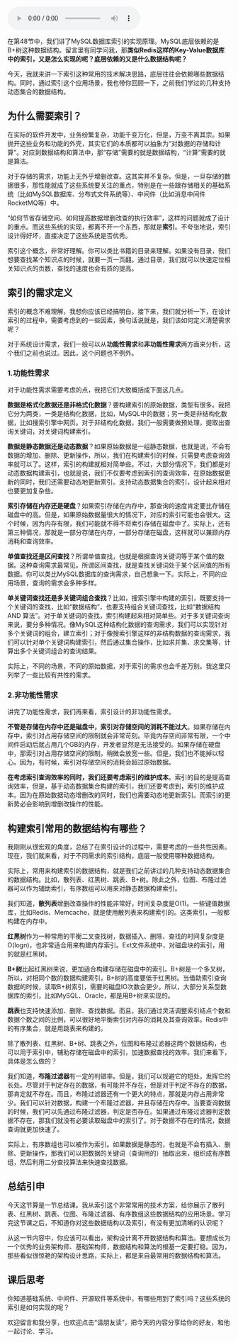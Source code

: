 <audio title="50 _ 索引：如何在海量数据中快速查找某个数据？" src="https://static001.geekbang.org/resource/audio/33/75/33116b8c599966193a8ddcc9706f7275.mp3" controls="controls"></audio> 
<p>在第48节中，我们讲了MySQL数据库索引的实现原理。MySQL底层依赖的是B+树这种数据结构。留言里有同学问我，那<strong><span class="orange">类似Redis这样的Key-Value数据库中的索引，又是怎么实现的呢？底层依赖的又是什么数据结构呢？</span></strong></p><p>今天，我就来讲一下索引这种常用的技术解决思路，底层往往会依赖哪些数据结构。同时，通过索引这个应用场景，我也带你回顾一下，之前我们学过的几种支持动态集合的数据结构。</p><h2>为什么需要索引？</h2><p>在实际的软件开发中，业务纷繁复杂，功能千变万化，但是，万变不离其宗。如果抛开这些业务和功能的外壳，其实它们的本质都可以抽象为“对数据的存储和计算”。对应到数据结构和算法中，那“存储”需要的就是数据结构，“计算”需要的就是算法。</p><p>对于存储的需求，功能上无外乎增删改查。这其实并不复杂。但是，一旦存储的数据很多，那性能就成了这些系统要关注的重点，特别是在一些跟存储相关的基础系统（比如MySQL数据库、分布式文件系统等）、中间件（比如消息中间件RocketMQ等）中。</p><p>“如何节省存储空间、如何提高数据增删改查的执行效率”，这样的问题就成了设计的重点。而这些系统的实现，都离不开一个东西，那就是<strong>索引</strong>。不夸张地说，索引设计得好坏，直接决定了这些系统是否优秀。</p><!-- [[[read_end]]] --><p>索引这个概念，非常好理解。你可以类比书籍的目录来理解。如果没有目录，我们想要查找某个知识点的时候，就要一页一页翻。通过目录，我们就可以快速定位相关知识点的页数，查找的速度也会有质的提高。</p><h2>索引的需求定义</h2><p>索引的概念不难理解，我想你应该已经搞明白。接下来，我们就分析一下，在设计索引的过程中，需要考虑到的一些因素，换句话说就是，我们该如何定义清楚需求呢？</p><p>对于系统设计需求，我们一般可以从<strong>功能性需求</strong>和<strong>非功能性需求</strong>两方面来分析，这个我们之前也说过。因此，这个问题也不例外。</p><h3>1.功能性需求</h3><p>对于功能性需求需要考虑的点，我把它们大致概括成下面这几点。</p><p><strong>数据是格式化数据还是非格式化数据</strong>？要构建索引的原始数据，类型有很多。我把它分为两类，一类是结构化数据，比如，MySQL中的数据；另一类是非结构化数据，比如搜索引擎中网页。对于非结构化数据，我们一般需要做预处理，提取出查询关键词，对关键词构建索引。</p><p><strong>数据是静态数据还是动态数据</strong>？如果原始数据是一组静态数据，也就是说，不会有数据的增加、删除、更新操作，所以，我们在构建索引的时候，只需要考虑查询效率就可以了。这样，索引的构建就相对简单些。不过，大部分情况下，我们都是对动态数据构建索引，也就是说，我们不仅要考虑到索引的查询效率，在原始数据更新的同时，我们还需要动态地更新索引。支持动态数据集合的索引，设计起来相对也要更加复杂些。</p><p><strong>索引存储在内存还是硬盘</strong>？如果索引存储在内存中，那查询的速度肯定要比存储在磁盘中的高。但是，如果原始数据量很大的情况下，对应的索引可能也会很大。这个时候，因为内存有限，我们可能就不得不将索引存储在磁盘中了。实际上，还有第三种情况，那就是一部分存储在内存，一部分存储在磁盘，这样就可以兼顾内存消耗和查询效率。</p><p><strong>单值查找还是区间查找</strong>？所谓单值查找，也就是根据查询关键词等于某个值的数据。这种查询需求最常见。所谓区间查找，就是查找关键词处于某个区间值的所有数据。你可以类比MySQL数据库的查询需求，自己想象一下。实际上，不同的应用场景，查询的需求会多种多样。</p><p><strong>单关键词查找还是多关键词组合查找</strong>？比如，搜索引擎中构建的索引，既要支持一个关键词的查找，比如“数据结构”，也要支持组合关键词查找，比如“数据结构 AND 算法”。对于单关键词的查找，索引构建起来相对简单些。对于多关键词查询来说，要分多种情况。像MySQL这种结构化数据的查询需求，我们可以实现针对多个关键词的组合，建立索引；对于像搜索引擎这样的非结构数据的查询需求，我们可以针对单个关键词构建索引，然后通过集合操作，比如求并集、求交集等，计算出多个关键词组合的查询结果。</p><p>实际上，不同的场景，不同的原始数据，对于索引的需求也会千差万别。我这里只列举了一些比较有共性的需求。</p><h3>2.非功能性需求</h3><p>讲完了功能性需求，我们再来看，索引设计的非功能性需求。</p><p><strong>不管是存储在内存中还是磁盘中，索引对存储空间的消耗不能过大</strong>。如果存储在内存中，索引对占用存储空间的限制就会非常苛刻。毕竟内存空间非常有限，一个中间件启动后就占用几个GB的内存，开发者显然是无法接受的。如果存储在硬盘中，那索引对占用存储空间的限制，稍微会放宽一些。但是，我们也不能掉以轻心。因为，有时候，索引对存储空间的消耗会超过原始数据。</p><p><strong>在考虑索引查询效率的同时，我们还要考虑索引的维护成本</strong>。索引的目的是提高查询效率，但是，基于动态数据集合构建的索引，我们还要考虑到，索引的维护成本。因为在原始数据动态增删改的同时，我们也需要动态地更新索引。而索引的更新势必会影响到增删改操作的性能。</p><h2>构建索引常用的数据结构有哪些？</h2><p>我刚刚从很宏观的角度，总结了在索引设计的过程中，需要考虑的一些共性因素。现在，我们就来看，对于不同需求的索引结构，底层一般使用哪种数据结构。</p><p>实际上，常用来构建索引的数据结构，就是我们之前讲过的几种支持动态数据集合的数据结构。比如，散列表、红黑树、跳表、B+树。除此之外，位图、布隆过滤器可以作为辅助索引，有序数组可以用来对静态数据构建索引。</p><p>我们知道，<strong>散列表</strong>增删改查操作的性能非常好，时间复杂度是O(1)。一些键值数据库，比如Redis、Memcache，就是使用散列表来构建索引的。这类索引，一般都构建在内存中。</p><p><strong>红黑树</strong>作为一种常用的平衡二叉查找树，数据插入、删除、查找的时间复杂度是O(logn)，也非常适合用来构建内存索引。Ext文件系统中，对磁盘块的索引，用的就是红黑树。</p><p><strong>B+树</strong>比起红黑树来说，更加适合构建存储在磁盘中的索引。B+树是一个多叉树，所以，对相同个数的数据构建索引，B+树的高度要低于红黑树。当借助索引查询数据的时候，读取B+树索引，需要的磁盘IO次数会更少。所以，大部分关系型数据库的索引，比如MySQL、Oracle，都是用B+树来实现的。</p><p><strong>跳表</strong>也支持快速添加、删除、查找数据。而且，我们通过灵活调整索引结点个数和数据个数之间的比例，可以很好地平衡索引对内存的消耗及其查询效率。Redis中的有序集合，就是用跳表来构建的。</p><p>除了散列表、红黑树、B+树、跳表之外，位图和布隆过滤器这两个数据结构，也可以用于索引中，辅助存储在磁盘中的索引，加速数据查找的效率。我们来看下，具体是怎么做的？</p><p>我们知道，<strong>布隆过滤器</strong>有一定的判错率。但是，我们可以规避它的短处，发挥它的长处。尽管对于判定存在的数据，有可能并不存在，但是对于判定不存在的数据，那肯定就不存在。而且，布隆过滤器还有一个更大的特点，那就是内存占用非常少。我们可以针对数据，构建一个布隆过滤器，并且存储在内存中。当要查询数据的时候，我们可以先通过布隆过滤器，判定是否存在。如果通过布隆过滤器判定数据不存在，那我们就没有必要读取磁盘中的索引了。对于数据不存在的情况，数据查询就更加快速了。</p><p>实际上，有序数组也可以被作为索引。如果数据是静态的，也就是不会有插入、删除、更新操作，那我们可以把数据的关键词（查询用的）抽取出来，组织成有序数组，然后利用二分查找算法来快速查找数据。</p><h2>总结引申</h2><p>今天这节算是一节总结课。我从索引这个非常常用的技术方案，给你展示了散列表、红黑树、跳表、位图、布隆过滤器、有序数组这些数据结构的应用场景。学习完这节课之后，不知道你对这些数据结构以及索引，有没有更加清晰的认识呢？</p><p>从这一节内容中，你应该可以看出，架构设计离不开数据结构和算法。要想成长为一个优秀的业务架构师、基础架构师，数据结构和算法的根基一定要打稳。因为，那些看似很惊艳的架构设计思路，实际上，都是来自最常用的数据结构和算法。</p><h2>课后思考</h2><p>你知道基础系统、中间件、开源软件等系统中，有哪些用到了索引吗？这些系统的索引是如何实现的呢？</p><p>欢迎留言和我分享，也欢迎点击“<span class="orange">请朋友读</span>”，把今天的内容分享给你的好友，和他一起讨论、学习。</p>